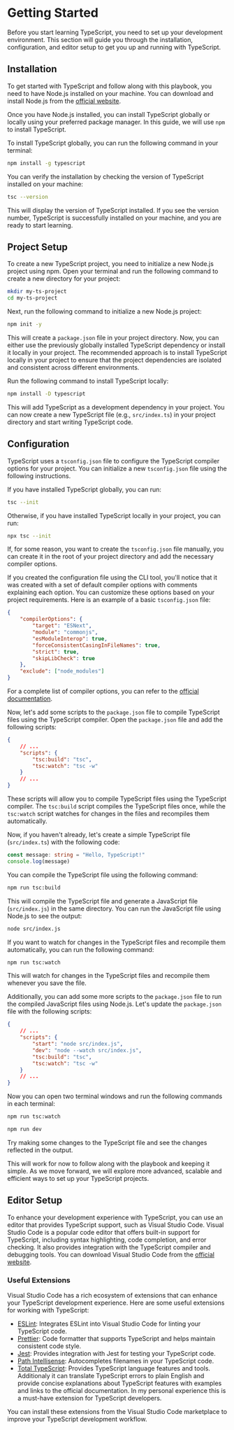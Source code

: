 # **Getting Started**

Before you start learning TypeScript, you need to set up your development environment. This section will guide you
through the installation, configuration, and editor setup to get you up and running with TypeScript.

## **Installation**

To get started with TypeScript and follow along with this playbook, you need to have Node.js installed on your machine.
You can download and install Node.js from the [official website](https://nodejs.org/).

Once you have Node.js installed, you can install TypeScript globally or locally using your preferred package manager. In
this guide, we will use `npm` to install TypeScript.

To install TypeScript globally, you can run the following command in your terminal:

```bash
npm install -g typescript
```

You can verify the installation by checking the version of TypeScript installed on your machine:

```bash
tsc --version
```

This will display the version of TypeScript installed. If you see the version number, TypeScript is successfully
installed on your machine, and you are ready to start learning.

## **Project Setup**

To create a new TypeScript project, you need to initialize a new Node.js project using npm. Open your terminal and run
the following command to create a new directory for your project:

```bash
mkdir my-ts-project
cd my-ts-project
```

Next, run the following command to initialize a new Node.js project:

```bash
npm init -y
```

This will create a `package.json` file in your project directory. Now, you can either use the previously globally
installed TypeScript dependency or install it locally in your project. The recommended approach is to install TypeScript
locally in your project to ensure that the project dependencies are isolated and consistent across different
environments.

Run the following command to install TypeScript locally:

```bash
npm install -D typescript
```

This will add TypeScript as a development dependency in your project. You can now create a new TypeScript file (e.g.,
`src/index.ts`) in your project directory and start writing TypeScript code.

## **Configuration**

TypeScript uses a `tsconfig.json` file to configure the TypeScript compiler options for your project. You can initialize
a new `tsconfig.json` file using the following instructions.

If you have installed TypeScript globally, you can run:

```bash
tsc --init
```

Otherwise, if you have installed TypeScript locally in your project, you can run:

```bash
npx tsc --init
```

If, for some reason, you want to create the `tsconfig.json` file manually, you can create it in the root of your project
directory and add the necessary compiler options.

If you created the configuration file using the CLI tool, you'll notice that it was created with a set of default
compiler options with comments explaining each option. You can customize these options based on your project
requirements. Here is an example of a basic `tsconfig.json` file:

```json
{
    "compilerOptions": {
        "target": "ESNext",
        "module": "commonjs",
        "esModuleInterop": true,
        "forceConsistentCasingInFileNames": true,
        "strict": true,
        "skipLibCheck": true
    },
    "exclude": ["node_modules"]
}
```

For a complete list of compiler options, you can refer to the
[official documentation](https://www.typescriptlang.org/tsconfig).

Now, let's add some scripts to the `package.json` file to compile TypeScript files using the TypeScript compiler. Open
the `package.json` file and add the following scripts:

```json
{
    // ...
    "scripts": {
        "tsc:build": "tsc",
        "tsc:watch": "tsc -w"
    }
    // ...
}
```

These scripts will allow you to compile TypeScript files using the TypeScript compiler. The `tsc:build` script compiles
the TypeScript files once, while the `tsc:watch` script watches for changes in the files and recompiles them
automatically.

Now, if you haven't already, let's create a simple TypeScript file (`src/index.ts`) with the following code:

```typescript
const message: string = "Hello, TypeScript!"
console.log(message)
```

You can compile the TypeScript file using the following command:

```bash
npm run tsc:build
```

This will compile the TypeScript file and generate a JavaScript file (`src/index.js`) in the same directory. You can run
the JavaScript file using Node.js to see the output:

```bash
node src/index.js
```

If you want to watch for changes in the TypeScript files and recompile them automatically, you can run the following
command:

```bash
npm run tsc:watch
```

This will watch for changes in the TypeScript files and recompile them whenever you save the file.

Additionally, you can add some more scripts to the `package.json` file to run the compiled JavaScript files using
Node.js. Let's update the `package.json` file with the following scripts:

```json
{
    // ...
    "scripts": {
        "start": "node src/index.js",
        "dev": "node --watch src/index.js",
        "tsc:build": "tsc",
        "tsc:watch": "tsc -w"
    }
    // ...
}
```

Now you can open two terminal windows and run the following commands in each terminal:

```bash
npm run tsc:watch
```

```bash
npm run dev
```

Try making some changes to the TypeScript file and see the changes reflected in the output.

This will work for now to follow along with the playbook and keeping it simple. As we move forward, we will explore more
advanced, scalable and efficient ways to set up your TypeScript projects.

## **Editor Setup**

To enhance your development experience with TypeScript, you can use an editor that provides TypeScript support, such as
Visual Studio Code. Visual Studio Code is a popular code editor that offers built-in support for TypeScript, including
syntax highlighting, code completion, and error checking. It also provides integration with the TypeScript compiler and
debugging tools. You can download Visual Studio Code from the [official website](https://code.visualstudio.com/).

### **Useful Extensions**

Visual Studio Code has a rich ecosystem of extensions that can enhance your TypeScript development experience. Here are
some useful extensions for working with TypeScript:

-   [ESLint](https://marketplace.visualstudio.com/items?itemName=dbaeumer.vscode-eslint): Integrates ESLint into Visual
    Studio Code for linting your TypeScript code.
-   [Prettier](https://marketplace.visualstudio.com/items?itemName=esbenp.prettier-vscode): Code formatter that supports
    TypeScript and helps maintain consistent code style.
-   [Jest](https://marketplace.visualstudio.com/items?itemName=Orta.vscode-jest): Provides integration with Jest for
    testing your TypeScript code.
-   [Path Intellisense](https://marketplace.visualstudio.com/items?itemName=christian-kohler.path-intellisense):
    Autocompletes filenames in your TypeScript code.
-   [Total TypeScript](https://marketplace.visualstudio.com/items?itemName=mattpocock.ts-error-translator): Provides
    TypeScript language features and tools. Additionaly it can translate TypeScript errors to plain English and provide
    concise explanations about TypeScript features with examples and links to the official documentation. In my personal
    experience this is a must-have extension for TypeScript developers.

You can install these extensions from the Visual Studio Code marketplace to improve your TypeScript development
workflow.
